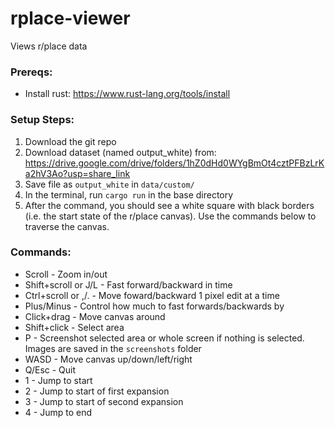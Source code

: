 # rplace-viewer
Views r/place data

### Prereqs: 
* Install rust: https://www.rust-lang.org/tools/install

### Setup Steps:
1. Download the git repo
2. Download dataset (named output_white) from: https://drive.google.com/drive/folders/1hZ0dHd0WYgBmOt4cztPFBzLrKa2hV3Ao?usp=share_link
3. Save file as `output_white` in `data/custom/`
4. In the terminal, run `cargo run` in the base directory
5. After the command, you should see a white square with black borders (i.e. the start state of the r/place canvas). Use the commands below to traverse the canvas. 

### Commands:
* Scroll - Zoom in/out
* Shift+scroll or J/L - Fast forward/backward in time
* Ctrl+scroll or ,/. - Move foward/backward 1 pixel edit at a time
* Plus/Minus - Control how much to fast forwards/backwards by
* Click+drag - Move canvas around
* Shift+click - Select area
* P - Screenshot selected area or whole screen if nothing is selected. Images are saved in the `screenshots` folder
* WASD - Move canvas up/down/left/right
* Q/Esc - Quit
* 1 - Jump to start
* 2 - Jump to start of first expansion
* 3 - Jump to start of second expansion
* 4 - Jump to end
